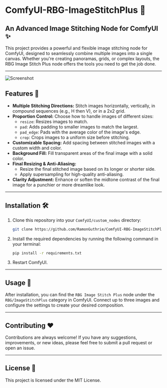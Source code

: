 # ComfyUI-RBG-ImageStitchPlus 🧩

## An Advanced Image Stitching Node for ComfyUI ✨

This project provides a powerful and flexible image stitching node for ComfyUI, designed to seamlessly combine multiple images into a single canvas. Whether you're creating panoramas, grids, or complex layouts, the RBG Image Stitch Plus node offers the tools you need to get the job done.

---
![Screenshot](https://github.com/user-attachments/assets/9bc5e84f-4d33-46d5-b5c1-0fc21ef7699d)
## Features 🚀

-   **Multiple Stitching Directions:** Stitch images horizontally, vertically, in compound sequences (e.g., H then V), or in a 2x2 grid.
-   **Proportion Control:** Choose how to handle images of different sizes:
    -   `resize`: Resizes images to match.
    -   `pad`: Adds padding to smaller images to match the largest.
    -   `pad_edge`: Pads with the average color of the image's edge.
    -   `crop`: Crops images to a uniform size before stitching.
-   **Customizable Spacing:** Add spacing between stitched images with a custom width and color.
-   **Background Fill:** Fill transparent areas of the final image with a solid color.
-   **Final Resizing & Anti-Aliasing:**
    -   Resize the final stitched image based on its longer or shorter side.
    -   Apply supersampling for high-quality anti-aliasing.
-   **Clarity Adjustment:** Enhance or soften the midtone contrast of the final image for a punchier or more dreamlike look.

---

## Installation 🛠️

1.  Clone this repository into your `ComfyUI/custom_nodes` directory:
    ```bash
    git clone https://github.com/RamonGuthrie/ComfyUI-RBG-ImageStitchPlus.git
    ```
2.  Install the required dependencies by running the following command in your terminal:
    ```bash
    pip install -r requirements.txt
    ```
3. Restart ComfyUI.

---

## Usage 🚀

After installation, you can find the `RBG Image Stitch Plus` node under the `RBG/ImageStitchPlus` category in ComfyUI. Connect up to three images and configure the settings to create your desired composition.

---

## Contributing ❤️

Contributions are always welcome! If you have any suggestions, improvements, or new ideas, please feel free to submit a pull request or open an issue.

---

## License 📜

This project is licensed under the MIT License.
